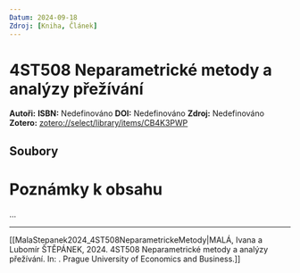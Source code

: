 ```yaml
---
Datum: 2024-09-18
Zdroj: [Kniha, Článek]
---
```

# 4ST508 Neparametrické metody a analýzy přežívání
**Autoři:** 
**ISBN:** Nedefinováno
**DOI:** Nedefinováno
**Zdroj:** Nedefinováno 
**Zotero:** [zotero://select/library/items/CB4K3PWP](zotero://select/library/items/CB4K3PWP)

## Soubory

# Poznámky k obsahu
...
- - -
[[MalaStepanek2024_4ST508NeparametrickeMetody|MALÁ, Ivana a Lubomír ŠTĚPÁNEK, 2024. 4ST508 Neparametrické metody a analýzy přežívání. In: . Prague University of Economics and Business.]]